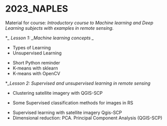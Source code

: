 # 2023_NAPLES
Material for course: _Introductory course to Machine learning and Deep Learning subjects with examples in remote sensing._

**_ Lesson 1: *_Machine learning concepts _**
  + Types of Learning
  + Unsupervised Learning

  * Short Python reminder
  * K-means with sklearn
  * K-means with OpenCV

**_Lesson 2: *_Supervised and unsupervised learning in remote sensing_**
  * Clustering satellite imagery with QGIS-SCP

  + Some Supervised classification methods for images in RS

  * Supervised learning with satellite imagery Qgis-SCP
  * Dimensional reduction: PCA. Principal Component Analysis (QGIS-SCP)


  
